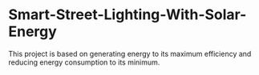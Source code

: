 # Smart-Street-Lighting-With-Solar-Energy
This project is based on generating energy to its maximum efficiency and reducing energy consumption to its minimum.
